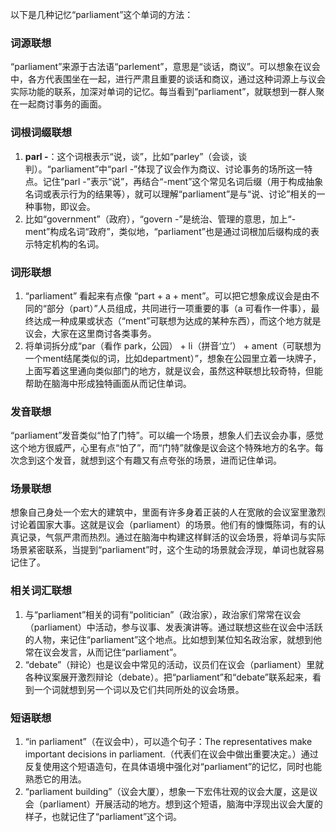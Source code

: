 以下是几种记忆“parliament”这个单词的方法：

### 词源联想
“parliament”来源于古法语“parlement”，意思是“谈话，商议”。可以想象在议会中，各方代表围坐在一起，进行严肃且重要的谈话和商议，通过这种词源上与议会实际功能的联系，加深对单词的记忆。每当看到“parliament”，就联想到一群人聚在一起商讨事务的画面。

### 词根词缀联想
1. **parl -**：这个词根表示“说，谈”，比如“parley”（会谈，谈判）。“parliament”中“parl -”体现了议会作为商议、讨论事务的场所这一特点。记住“parl -”表示“说”，再结合“-ment”这个常见名词后缀（用于构成抽象名词或表示行为的结果等），就可以理解“parliament”是与“说、讨论”相关的一种事物，即议会。
2. 比如“government”（政府），“govern -”是统治、管理的意思，加上“-ment”构成名词“政府”，类似地，“parliament”也是通过词根加后缀构成的表示特定机构的名词。

### 词形联想
1. “parliament” 看起来有点像 “part + a + ment”。可以把它想象成议会是由不同的“部分（part）”人员组成，共同进行一项重要的事（a 可看作一件事），最终达成一种成果或状态（“ment”可联想为达成的某种东西），而这个地方就是议会，大家在这里商讨各类事务。
2. 将单词拆分成“par（看作 park，公园） + li（拼音‘立’） + ament（可联想为一个ment结尾类似的词，比如department）”，想象在公园里立着一块牌子，上面写着这里通向类似部门的地方，就是议会，虽然这种联想比较奇特，但能帮助在脑海中形成独特画面从而记住单词。

### 发音联想
“parliament”发音类似“怕了门特”。可以编一个场景，想象人们去议会办事，感觉这个地方很威严，心里有点“怕了”，而“门特”就像是议会这个特殊地方的名字。每次念到这个发音，就想到这个有趣又有点夸张的场景，进而记住单词。

### 场景联想
想象自己身处一个宏大的建筑中，里面有许多身着正装的人在宽敞的会议室里激烈讨论着国家大事。这就是议会（parliament）的场景。他们有的慷慨陈词，有的认真记录，气氛严肃而热烈。通过在脑海中构建这样鲜活的议会场景，将单词与实际场景紧密联系，当提到“parliament”时，这个生动的场景就会浮现，单词也就容易记住了。

### 相关词汇联想
1. 与“parliament”相关的词有“politician”（政治家），政治家们常常在议会（parliament）中活动，参与议事、发表演讲等。通过联想这些在议会中活跃的人物，来记住“parliament”这个地点。比如想到某位知名政治家，就想到他常在议会发言，从而记住“parliament”。
2. “debate”（辩论）也是议会中常见的活动，议员们在议会（parliament）里就各种议案展开激烈辩论（debate）。把“parliament”和“debate”联系起来，看到一个词就想到另一个词以及它们共同所处的议会场景。

### 短语联想
1. “in parliament”（在议会中），可以造个句子：The representatives make important decisions in parliament.（代表们在议会中做出重要决定。）通过反复使用这个短语造句，在具体语境中强化对“parliament”的记忆，同时也能熟悉它的用法。
2. “parliament building”（议会大厦），想象一下宏伟壮观的议会大厦，这是议会（parliament）开展活动的地方。想到这个短语，脑海中浮现出议会大厦的样子，也就记住了“parliament”这个词。 
